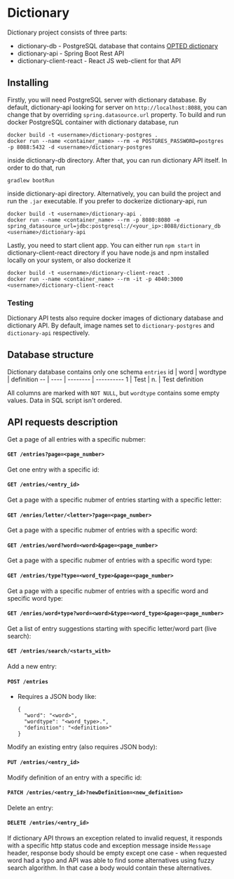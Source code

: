 # Dictionary
Dictionary project consists of three parts:
* dictionary-db - PostgreSQL database that contains [OPTED dictionary](http://www.mso.anu.edu.au/~ralph/OPTED/)
* dictionary-api - Spring Boot Rest API
* dictionary-client-react - React JS web-client for that API
## Installing
Firstly, you will need PostgreSQL server with dictionary database. By default, dictionary-api looking for server 
on `http://localhost:8088`, you can change that by overriding `spring.datasource.url` property.
To build and run docker PostgreSQL container with dictionary database, run
```
docker build -t <username>/dictionary-postgres .
docker run --name <container_name> --rm -e POSTGRES_PASSWORD=postgres -p 8088:5432 -d <username>/dictionary-postgres
```
inside dictionary-db directory.
After that, you can run dictionary API itself. In order to do that, run
```
gradlew bootRun
```
inside dictionary-api directory. Alternatively, you can build the project and run the `.jar` executable. If you prefer to
dockerize dictionary-api, run
```
docker build -t <username>/dictionary-api .
docker run --name <container_name> --rm -p 8080:8080 -e spring_datasource_url=jdbc:postgresql://<your_ip>:8088/dictionary_db <username>/dictionary-api
```
Lastly, you need to start client app. You can either run `npm start` in dictionary-client-react directory if you have
node.js and npm installed locally on your system, or also dockerize it
```
docker build -t <username>/dictionary-client-react .
docker run --name <container_name> --rm -it -p 4040:3000 <username>/dictionary-client-react
```
### Testing
Dictionary API tests also require docker images of dictionary database and dictionary API. By default, image names set to
`dictionary-postgres` and `dictionary-api` respectively.
## Database structure
Dictionary database contains only one schema `entries`
id | word | wordtype | definition
-- | ---- | -------- | ----------
1 | Test | n. | Test definition

All columns are marked with `NOT NULL`, but `wordtype` contains some empty values. Data in SQL script isn't ordered.
## API requests description
Get a page of all entries with a specific nubmer:
#### `GET /entries?page=<page_number>`
Get one entry with a specific id:
#### `GET /entries/<entry_id>`
Get a page with a specific nubmer of entries starting with a specific letter:
#### `GET /enries/letter/<letter>?page=<page_number>`
Get a page with a specific nubmer of entries with a specific word:
#### `GET /entries/word?word=<word>&page=<page_number>`
Get a page with a specific nubmer of entries with a specific word type:
#### `GET /entries/type?type=<word_type>&page=<page_number>`
Get a page with a specific nubmer of entries with a specific word and specific word type:
#### `GET /enries/word+type?word=<word>&type=<word_type>&page=<page_number>`
Get a list of entry suggestions starting with specific letter/word part (live search):
#### `GET /entries/search/<starts_with>`
Add a new entry:
#### `POST /entries`
* Requires a JSON body like:
  ```
  {
    "word": "<word>",
    "wordtype": "<word_type>.",
    "definition": "<definition>"
  }
  ```
Modify an existing entry (also requires JSON body):
#### `PUT /entries/<entry_id>`
Modify definition of an entry with a specific id:
#### `PATCH /entries/<entry_id>?newDefinition=<new_definition>`
Delete an entry:
#### `DELETE /entries/<entry_id>`
If dictionary API throws an exception related to invalid request, it responds with a specific http status code and exception 
message inside `Message` header, response body should be empty except one case - when requested word had a typo and API was 
able to find some alternatives using fuzzy search algorithm. In that case a body would contain these alternatives.
